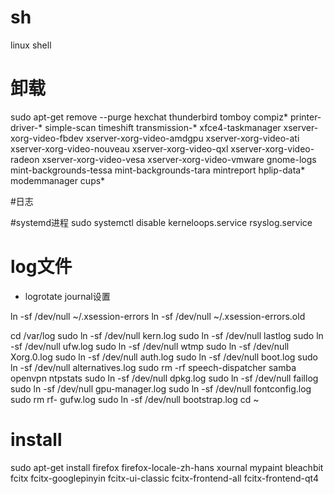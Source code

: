 # sh
linux shell

# 卸载
sudo apt-get remove --purge hexchat thunderbird tomboy compiz* printer-driver-* simple-scan timeshift transmission-* xfce4-taskmanager xserver-xorg-video-fbdev xserver-xorg-video-amdgpu xserver-xorg-video-ati xserver-xorg-video-nouveau xserver-xorg-video-qxl xserver-xorg-video-radeon xserver-xorg-video-vesa xserver-xorg-video-vmware gnome-logs mint-backgrounds-tessa mint-backgrounds-tara mintreport hplip-data* modemmanager cups*

#日志


#systemd进程
sudo systemctl disable kerneloops.service rsyslog.service 


# log文件
- logrotate journal设置

ln -sf /dev/null ~/.xsession-errors
ln -sf /dev/null ~/.xsession-errors.old

cd /var/log
sudo ln -sf /dev/null kern.log
sudo ln -sf /dev/null lastlog
sudo ln -sf /dev/null ufw.log
sudo ln -sf /dev/null wtmp
sudo ln -sf /dev/null Xorg.0.log
sudo ln -sf /dev/null auth.log
sudo ln -sf /dev/null boot.log
sudo ln -sf /dev/null alternatives.log
sudo rm -rf speech-dispatcher samba openvpn ntpstats
sudo ln -sf /dev/null dpkg.log
sudo ln -sf /dev/null faillog
sudo ln -sf /dev/null gpu-manager.log
sudo ln -sf /dev/null fontconfig.log
sudo rm rf- gufw.log
sudo ln -sf /dev/null bootstrap.log
cd ~

# install
sudo apt-get install firefox firefox-locale-zh-hans xournal mypaint bleachbit fcitx fcitx-googlepinyin fcitx-ui-classic fcitx-frontend-all fcitx-frontend-qt4

